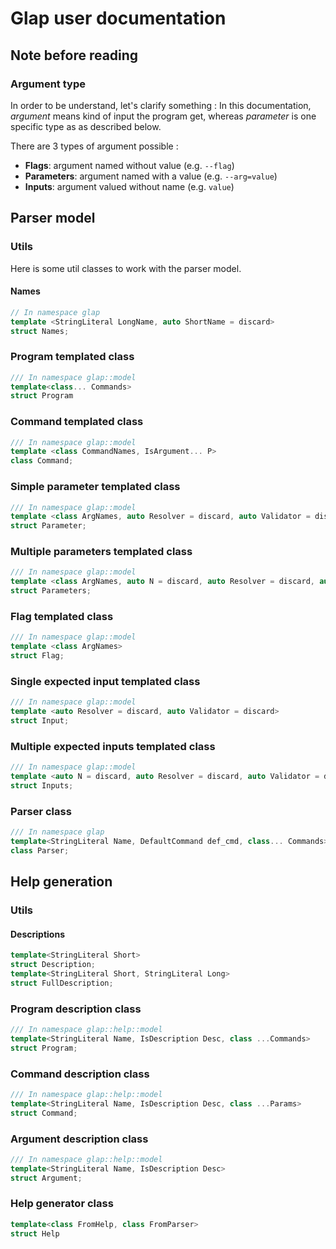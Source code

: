 # Glap user documentation

## Note before reading

### Argument type

In order to be understand, let's clarify something : In this documentation, *argument* means kind of input the program get, whereas *parameter* is one specific type as as described below.

There are 3 types of argument possible :

* **Flags**: argument named without value (e.g. `--flag`)
* **Parameters**: argument named with a value (e.g. `--arg=value`)
* **Inputs**: argument valued without name (e.g. `value`)

## Parser model

### Utils

Here is some util classes to work with the parser model.

#### Names
```cpp
// In namespace glap
template <StringLiteral LongName, auto ShortName = discard> 
struct Names;
```


### Program templated class
```cpp
/// In namespace glap::model
template<class... Commands>
struct Program
```
### Command templated class
```cpp
/// In namespace glap::model
template <class CommandNames, IsArgument... P>
class Command;
```
### Simple parameter templated class
```cpp
/// In namespace glap::model
template <class ArgNames, auto Resolver = discard, auto Validator = discard>
struct Parameter;
```
### Multiple parameters templated class
```cpp
/// In namespace glap::model
template <class ArgNames, auto N = discard, auto Resolver = discard, auto Validator = discard>
struct Parameters;
```
### Flag templated class
```cpp
/// In namespace glap::model
template <class ArgNames>
struct Flag;
```
### Single expected input templated class
```cpp
/// In namespace glap::model
template <auto Resolver = discard, auto Validator = discard>
struct Input;
```
### Multiple expected inputs templated class
```cpp
/// In namespace glap::model
template <auto N = discard, auto Resolver = discard, auto Validator = discard>
struct Inputs;
```
### Parser class
```cpp
/// In namespace glap
template<StringLiteral Name, DefaultCommand def_cmd, class... Commands>
class Parser;
```


## Help generation

### Utils

#### Descriptions
```cpp
template<StringLiteral Short>
struct Description;
template<StringLiteral Short, StringLiteral Long>
struct FullDescription;
```

### Program description class
```cpp
/// In namespace glap::help::model
template<StringLiteral Name, IsDescription Desc, class ...Commands>
struct Program;
```
### Command description class
```cpp
/// In namespace glap::help::model
template<StringLiteral Name, IsDescription Desc, class ...Params>
struct Command;
```
### Argument description class
```cpp
/// In namespace glap::help::model
template<StringLiteral Name, IsDescription Desc> 
struct Argument;
```
### Help generator class
```cpp
template<class FromHelp, class FromParser> 
struct Help
```